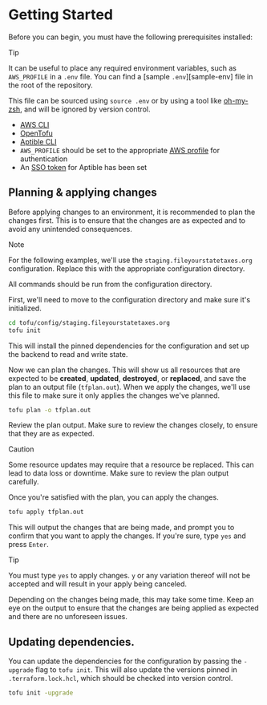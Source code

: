 # Getting Started

Before you can begin, you must have the following prerequisites installed:

> [!TIP]
> It can be useful to place any required environment variables, such as
> `AWS_PROFILE` in a `.env` file. You can find a [sample `.env`][sample-env]
> file in the root of the repository.
> 
> This file can be sourced using `source .env` or by using a tool like
> [oh-my-zsh][omz], and will be ignored by version control.

- [AWS CLI][aws-cli]
- [OpenTofu]
- [Aptible CLI][aptible-cli]
- `AWS_PROFILE` should be set to the appropriate [AWS profile][aws-profile] for
  authentication
- An [SSO token][aptible-sso] for Aptible has been set

## Planning & applying changes

Before applying changes to an environment, it is recommended to plan the changes
first. This is to ensure that the changes are as expected and to avoid any
unintended consequences.

> [!NOTE]
> For the following examples, we'll use the `staging.fileyourstatetaxes.org`
> configuration. Replace this with the appropriate configuration directory.
> 
> All commands should be run from the configuration directory.

First, we'll need to move to the configuration directory and make sure it's
initialized.

```bash
cd tofu/config/staging.fileyourstatetaxes.org
tofu init
```

This will install the pinned dependencies for the configuration and set up the
backend to read and write state.

Now we can plan the changes. This will show us all resources that are expected
to be **created**, **updated**, **destroyed**, or **replaced**, and save the
plan to an output file (`tfplan.out`). When we apply the changes, we'll use this
file to make sure it only applies the changes we've planned.

```bash
tofu plan -o tfplan.out
```

Review the plan output. Make sure to review the changes closely, to ensure that
they are as expected.

> [!CAUTION]
> Some resource updates may require that a resource be replaced. This can lead
> to data loss or downtime. Make sure to review the plan output carefully.

Once you're satisfied with the plan, you can apply the changes.

```bash
tofu apply tfplan.out
```

This will output the changes that are being made, and prompt you to confirm that
you want to apply the changes. If you're sure, type `yes` and press `Enter`.

> [!TIP]
> You must type `yes` to apply changes. `y` or any variation thereof will not
> be accepted and will result in your apply being canceled.

Depending on the changes being made, this may take some time. Keep an eye on the
output to ensure that the changes are being applied as expected and there are no
unforeseen issues.

## Updating dependencies.

You can update the dependencies for the configuration by passing the `-upgrade`
flag to `tofu init`. This will also update the versions pinned in
`.terraform.lock.hcl`, which should be checked into version control.

```bash
tofu init -upgrade
```

[aptible-cli]: https://www.aptible.com/docs/reference/aptible-cli/overview
[aptible-sso]: https://www.aptible.com/docs/core-concepts/security-compliance/authentication/sso#cli-token-for-sso
[aws-cli]: https://docs.aws.amazon.com/cli/latest/userguide/cli-chap-install.html
[aws-profile]: https://docs.aws.amazon.com/cli/latest/userguide/cli-chap-authentication.html
[omz]: https://ohmyz.sh/
[opentofu]: https://opentofu.org/docs/intro/install/
